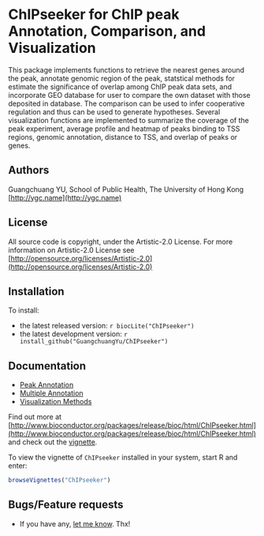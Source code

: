 #  ChIPseeker for ChIP peak Annotation, Comparison, and Visualization #

This package implements functions to retrieve the nearest genes around the peak, annotate genomic region of the peak, statstical methods for estimate the significance of overlap among ChIP peak data sets, and incorporate GEO database for user to compare the own dataset with those deposited in database. The comparison can be used to infer cooperative regulation and thus can be used to generate hypotheses. Several visualization functions are implemented to summarize the coverage of the peak experiment, average profile and heatmap of peaks binding to TSS regions, genomic annotation, distance to TSS, and overlap of peaks or genes.

## Authors ##

Guangchuang YU, School of Public Health, The University of Hong Kong [http://ygc.name](http://ygc.name)

## License ##

All source code is copyright, under the Artistic-2.0 License.
For more information on Artistic-2.0 License see [http://opensource.org/licenses/Artistic-2.0](http://opensource.org/licenses/Artistic-2.0)

## Installation ##

To install:
 * the latest released version:
   `r biocLite("ChIPseeker")`
 * the latest development version:
   `r install_github("GuangchuangYu/ChIPseeker")`

## Documentation ##

+ [Peak Annotation](http://ygc.name/2014/04/13/chipseeker-for-chip-peak-annotation/)
+ [Multiple Annotation](http://ygc.name/2014/10/01/multiple-annotation-in-chipseeker/)
+ [Visualization Methods](http://ygc.name/2014/04/30/visualization-methods-in-chipseeker/)

Find out more at [http://www.bioconductor.org/packages/release/bioc/html/ChIPseeker.html](http://www.bioconductor.org/packages/release/bioc/html/ChIPseeker.html) and check out the [vignette](http://www.bioconductor.org/packages/release/bioc/vignettes/ChIPseeker/inst/doc/ChIPseeker.pdf).

To view the vignette of `ChIPseeker` installed in your system, start R and enter:
```r
browseVignettes("ChIPseeker")
```

## Bugs/Feature requests ##

 - If you have any, [let me know](https://github.com/GuangchuangYu/ChIPseeker/issues). Thx!


